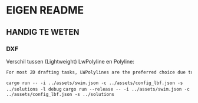 # EIGEN README

## HANDIG TE WETEN

### DXF

Verschil tussen (Lightweight) LwPolyline en Polyline:

```txt
For most 2D drafting tasks, LWPolylines are the preferred choice due to their efficiency and performance advantages. However, for 3D modeling and complex 2D shapes, Polylines may be more suitable.
```

`cargo run -- -i ../assets/swim.json -c ../assets/config_lbf.json -s ../solutions -l debug`
`cargo run --release -- -i ../assets/swim.json -c ../assets/config_lbf.json -s ../solutions`
